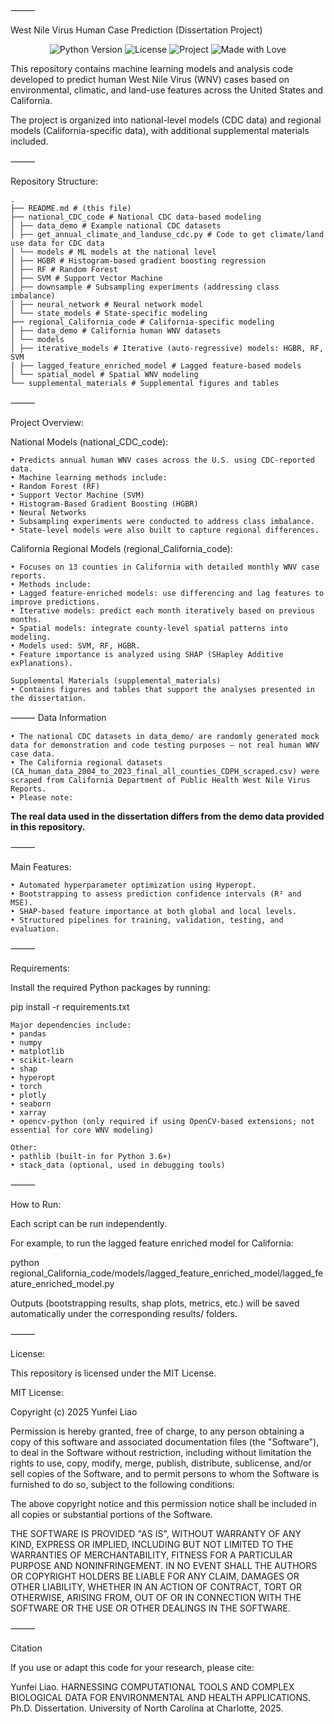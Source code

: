 ⸻

West Nile Virus Human Case Prediction (Dissertation Project)

<p align="center">
  <img src="https://img.shields.io/badge/python-3.8+-blue.svg" alt="Python Version">
  <img src="https://img.shields.io/badge/license-MIT-green.svg" alt="License">
  <img src="https://img.shields.io/badge/machine%20learning-WNV%20Prediction-orange.svg" alt="Project">
  <img src="https://img.shields.io/badge/made%20with-%E2%9D%A4-red.svg" alt="Made with Love">
</p>

This repository contains machine learning models and analysis code developed to predict human West Nile Virus (WNV) cases based on environmental, climatic, and land-use features across the United States and California.

The project is organized into national-level models (CDC data) and regional models (California-specific data), with additional supplemental materials included.

⸻

Repository Structure:
```
.
├── README.md # (this file)
├── national_CDC_code # National CDC data-based modeling
│ ├── data_demo # Example national CDC datasets
│ ├── get_annual_climate_and_landuse_cdc.py # Code to get climate/land use data for CDC data
│ └── models # ML models at the national level
│ ├── HGBR # Histogram-based gradient boosting regression
│ ├── RF # Random Forest
│ ├── SVM # Support Vector Machine
│ ├── downsample # Subsampling experiments (addressing class imbalance)
│ ├── neural_network # Neural network model
│ └── state_models # State-specific modeling
├── regional_California_code # California-specific modeling
│ ├── data_demo # California human WNV datasets
│ └── models
│ ├── iterative_models # Iterative (auto-regressive) models: HGBR, RF, SVM
│ ├── lagged_feature_enriched_model # Lagged feature-based models
│ └── spatial_model # Spatial WNV modeling
└── supplemental_materials # Supplemental figures and tables
```
⸻

Project Overview:

National Models (national_CDC_code):
```
• Predicts annual human WNV cases across the U.S. using CDC-reported data.
• Machine learning methods include:
• Random Forest (RF)
• Support Vector Machine (SVM)
• Histogram-Based Gradient Boosting (HGBR)
• Neural Networks
• Subsampling experiments were conducted to address class imbalance.
• State-level models were also built to capture regional differences.
```

California Regional Models (regional_California_code):
```
• Focuses on 13 counties in California with detailed monthly WNV case reports.
• Methods include:
• Lagged feature-enriched models: use differencing and lag features to improve predictions.
• Iterative models: predict each month iteratively based on previous months.
• Spatial models: integrate county-level spatial patterns into modeling.
• Models used: SVM, RF, HGBR.
• Feature importance is analyzed using SHAP (SHapley Additive exPlanations).

Supplemental Materials (supplemental_materials)
• Contains figures and tables that support the analyses presented in the dissertation.
```
⸻
Data Information
```
• The national CDC datasets in data_demo/ are randomly generated mock data for demonstration and code testing purposes — not real human WNV case data.
• The California regional datasets (CA_human_data_2004_to_2023_final_all_counties_CDPH_scraped.csv) were scraped from California Department of Public Health West Nile Virus Reports.
• Please note:
```
**The real data used in the dissertation differs from the demo data provided in this repository.**

⸻

Main Features:
```
• Automated hyperparameter optimization using Hyperopt.
• Bootstrapping to assess prediction confidence intervals (R² and MSE).
• SHAP-based feature importance at both global and local levels.
• Structured pipelines for training, validation, testing, and evaluation.
```
⸻

Requirements:

Install the required Python packages by running:

pip install -r requirements.txt

```
Major dependencies include:
• pandas
• numpy
• matplotlib
• scikit-learn
• shap
• hyperopt
• torch
• plotly
• seaborn
• xarray
• opencv-python (only required if using OpenCV-based extensions; not essential for core WNV modeling)

Other:
• pathlib (built-in for Python 3.6+)
• stack_data (optional, used in debugging tools)
```

⸻

How to Run:

Each script can be run independently.

For example, to run the lagged feature enriched model for California:

python regional_California_code/models/lagged_feature_enriched_model/lagged_feature_enriched_model.py

Outputs (bootstrapping results, shap plots, metrics, etc.) will be saved automatically under the corresponding results/ folders.

⸻

License:

This repository is licensed under the MIT License.

MIT License:

Copyright (c) 2025 Yunfei Liao

Permission is hereby granted, free of charge, to any person obtaining a copy of this software and associated documentation files
(the "Software"), to deal in the Software without restriction, including without limitation the rights to use, copy, modify,
merge, publish, distribute, sublicense, and/or sell copies of the Software, and to permit persons to whom the Software is furnished
to do so, subject to the following conditions:

The above copyright notice and this permission notice shall be included in all copies or substantial portions of the Software.

THE SOFTWARE IS PROVIDED "AS IS", WITHOUT WARRANTY OF ANY KIND, EXPRESS OR IMPLIED, INCLUDING BUT NOT LIMITED TO THE WARRANTIES
OF MERCHANTABILITY, FITNESS FOR A PARTICULAR PURPOSE AND NONINFRINGEMENT. IN NO EVENT SHALL THE AUTHORS OR COPYRIGHT HOLDERS
BE LIABLE FOR ANY CLAIM, DAMAGES OR OTHER LIABILITY, WHETHER IN AN ACTION OF CONTRACT, TORT OR OTHERWISE, ARISING FROM, OUT OF
OR IN CONNECTION WITH THE SOFTWARE OR THE USE OR OTHER DEALINGS IN THE SOFTWARE.

⸻

Citation

If you use or adapt this code for your research, please cite:

Yunfei Liao. HARNESSING COMPUTATIONAL TOOLS AND COMPLEX BIOLOGICAL DATA FOR ENVIRONMENTAL AND HEALTH APPLICATIONS.
Ph.D. Dissertation. University of North Carolina at Charlotte, 2025.
